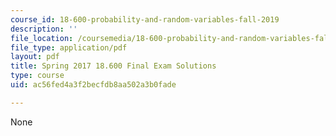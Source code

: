 ```yaml
---
course_id: 18-600-probability-and-random-variables-fall-2019
description: ''
file_location: /coursemedia/18-600-probability-and-random-variables-fall-2019/ac56fed4a3f2becfdb8aa502a3b0fade_MIT18_600F19_final_2017_soln.pdf
file_type: application/pdf
layout: pdf
title: Spring 2017 18.600 Final Exam Solutions
type: course
uid: ac56fed4a3f2becfdb8aa502a3b0fade

---
```

None